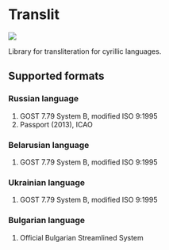 # Translit
[![](https://img.shields.io/crates/v/translit.svg)](https://crates.io/crates/translit)

Library for transliteration for cyrillic languages.

## Supported formats

### Russian language

1. GOST 7.79 System B, modified ISO 9:1995
2. Passport (2013), ICAO

### Belarusian language

1. GOST 7.79 System B, modified ISO 9:1995

### Ukrainian language

1. GOST 7.79 System B, modified ISO 9:1995

### Bulgarian language

1. Official Bulgarian Streamlined System